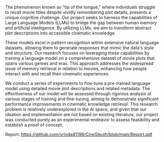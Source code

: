 The phenomenon known as "tip of the tongue," where individuals struggle to recall movie titles despite vividly remembering plot details, presents a unique cognitive challenge. Our project seeks to harness the capabilities of Large Language Models (LLMs) to bridge the gap between human memory and artificial intelligence. By utilizing LLMs, we aim to transform abstract plot descriptions into accessible cinematic knowledge.

These models excel in pattern recognition within extensive natural language datasets, allowing them to generate responses that mimic the data's style and structure. Our research focuses on leveraging these capabilities by training a language model on a comprehensive dataset of movie plots that spans various genres and eras. This approach addresses the widespread issue of memory retrieval in relation to movies, enhancing how people interact with and recall their cinematic experiences.

We conduct a series of experiments to fine-tune a pre-trained language model using detailed movie plot descriptions and related metadata. The effectiveness of our model will be assessed through rigorous analysis at various stages of training and fine-tuning, aiming to demonstrate significant performance improvements in cinematic knowledge retrieval. This research problem is relatively underexplored in the AI space, and given that our ideation and implementation are not based on existing literature, our project was conducted purely as an experimental endeavor to assess feasibility and establish a proof of concept.

Report: https://github.com/vrinda41198/CineSleuth/blob/main/Report.pdf
